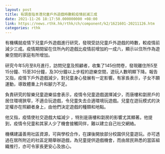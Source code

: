```yaml
---
layout: post
title: 有調查指本港兒童戶外遊戲時數較疫情前減三成
date: 2021-11-26 18:17:50.000000000 +08:00
link: https://news.rthk.hk/rthk/ch/component/k2/1621601-20211126.htm
categories: rthk
---
```


有機構就疫情下兒童戶外遊戲進行研究，發現受訪兒童戶外遊戲的時數，較疫情前減少三成。疫情期間留在住所內的遊戲比疫情前增加約一成六，顯示以住所作為遊樂空間的家庭有所增加。

研究今年5月至8月進行，訪問兒童及照顧者，收集了145份問卷，發現離住所5至15分鐘、15至30分鐘，及30分鐘以上步程的遊樂空間，遊玩人數明顯下降。報告又指，疫情下戶外遊戲減少，對兒童身心發展有一定影響。有家長表示，子女不願運動，導致體重上升和腳力不足。

負責研究的智樂兒童遊樂協會表示，疫情令兒童遊戲選擇減少，而唐樓和劏房戶的居住環境狹窄，不適合玩遊戲，令兒童失去合適環境玩遊戲。兒童在遊玩模式的決定權亦在照顧者身上，由他們決定遊戲的種類和地點。

他又指，疫情使社交遊戲大幅減少 ，特別是唐樓和劏房的影響尤其顯著。他提到，疫情令兒童和其家人少了機會接觸同伴，難以建立自己社交網絡。

機構建議善用社區資源，可與學校合作，在課後開放部分校園供兒童遊玩。亦可透過在居所附近的社區定期舉辦遊戲，為兒童提供遊戲機會，而由居民熟悉的當區組織推行，亦可令家長更安心及放心。
